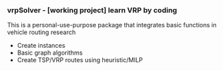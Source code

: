 ### vrpSolver - [working project] learn VRP by coding

This is a personal-use-purpose package that integrates basic functions in vehicle routing research

- Create instances
- Basic graph algorithms
- Create TSP/VRP routes using heuristic/MILP
